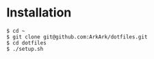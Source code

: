 # Installation

```console
$ cd ~
$ git clone git@github.com:ArkArk/dotfiles.git
$ cd dotfiles
$ ./setup.sh
```


